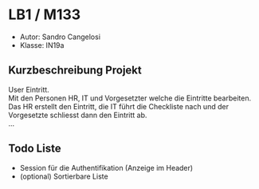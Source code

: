 # LB1 / M133

* Autor: Sandro Cangelosi
* Klasse: IN19a

## Kurzbeschreibung Projekt
User Eintritt.  
Mit den Personen HR, IT und Vorgesetzter welche die Eintritte bearbeiten.  
Das HR erstellt den Eintritt, die IT führt die Checkliste nach und der Vorgesetzte schliesst dann den Eintritt ab.  
...

## Todo Liste
* Session für die Authentifikation (Anzeige im Header)
* (optional) Sortierbare Liste
